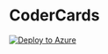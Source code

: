 # CoderCards

<a href="https://portal.azure.com/#create/Microsoft.Template/uri/https%3A%2F%2Fraw.githubusercontent.com%2Flindydonna%2Fcodercards%2Fmaster%2Fazuredeploy.json" target="_blank">![Deploy to Azure](http://azuredeploy.net/deploybutton.png)</a>
